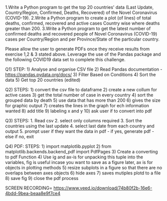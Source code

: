 1.Write a Python program to get the top 20 countries' data (Last Update, Country/Region, Confirmed, Deaths, Recovered) of the Novel Coronavirus (COVID-19).
2.Write a Python program to create a plot (of lines) of total deaths, confirmed, recovered and active cases Country wise where deaths greater than 200.
3.Write a Python program to get the latest number of confirmed deaths and recovered people of Novel Coronavirus (COVID-19) cases per Country/Region and per Province/State of the particular country.

Please allow the user to generate PDFs once they receive results from exercise 1,2 & 3 stated above.
Leverage the use of the Pandas package and the following COVID19 data set to complete this challenge.






Q1)
    STEP: 
        1) Analyse and organise CSV file
        2) Read Pandas documentation - https://pandas.pydata.org/docs/
        3) Filter Based on Conditions
        4) Sort the data
        5) Get top 20 countries (edited)
      
      
Q2)
    STEPS:
        1) convert the csv file to dataframe
        2) create a new collum for active cases
        3) get the total number of case in every country
        4) sort the grouped  data  by death
        5) use data that has more than 200
        6) gives the size for graphic output
        7) creates the lines in the graph  for ech information wanted
        8) add title
        9) labeling x and y
        10) ask user if to convert into pdf
          
      
Q3) 
    STEPS:
      1. Read csv
      2. select only columns required
      3. Sort the countries using the last update
      4. select last date from each country and output
      5. prompt user if they want the data in pdf
          - if yes, generate pdf
          - else if no, exit
          
 Q4) PDF:
    STEPS:
      1) import matplotlib.pyplot
      2) from matplotlib.backends.backend_pdf import PdfPages
      3) Create a converting to pdf Function
      4) Use ig  and ax-is for unpacking  this tuple into the variables, fig is useful incase you want to save as a figure later, ax is for objects in plotting methods
      5) resize subplots in a figure so that there are no overlaps between axes objects
      6) hide axes
      7) saves mutiples plotd to a file
      8) save fig
      9) close the pdf process
      
      
  SCREEN RECORDING=  https://www.veed.io/download/74b80f2b-16e6-4bdd-9bea-beaa8e9f7ce4
      
      



      
      
      
